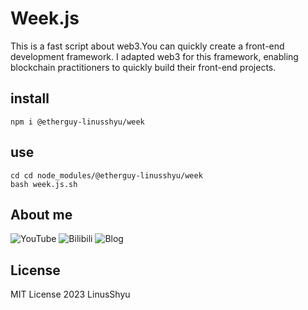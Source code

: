 # Week.js

This is a fast script about web3.You can quickly create a front-end development framework.
I adapted web3 for this framework, enabling blockchain practitioners to quickly build their front-end projects.

## install

```node
npm i @etherguy-linusshyu/week
```

## use

```shell
cd cd node_modules/@etherguy-linusshyu/week 
bash week.js.sh
```

## About me

![YouTube](https://www.youtube.com/channel/UC4KtR-YsWDfWtikRGOZb58Q)
![Bilibili](https://space.bilibili.com/411591950?spm_id_from=333.1007.0.0)
![Blog](https://linus-shyu.github.io/)

## License

MIT License 2023 LinusShyu
